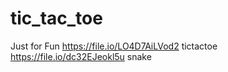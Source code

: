 # tic_tac_toe
Just for Fun
https://file.io/LO4D7AiLVod2 tictactoe
https://file.io/dc32EJeokl5u snake

